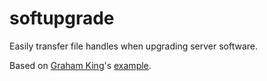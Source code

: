 # softupgrade
Easily transfer file handles when upgrading server software.

Based on [Graham King](https://github.com/grahamking)'s [example](http://www.darkcoding.net/software/online-upgrades-in-go/).